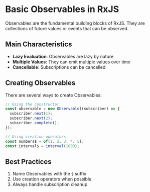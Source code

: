 # Basic Observables in RxJS

Observables are the fundamental building blocks of RxJS. They are collections of future values or events that can be observed.

## Main Characteristics

- **Lazy Evaluation**: Observables are lazy by nature
- **Multiple Values**: They can emit multiple values over time
- **Cancellable**: Subscriptions can be cancelled

## Creating Observables

There are several ways to create Observables:

```typescript
// Using the constructor
const observable = new Observable((subscriber) => {
  subscriber.next(1);
  subscriber.next(2);
  subscriber.complete();
});

// Using creation operators
const numbers$ = of(1, 2, 3, 4, 5);
const interval$ = interval(1000);
```

## Best Practices

1. Name Observables with the `$` suffix
2. Use creation operators when possible
3. Always handle subscription cleanup
